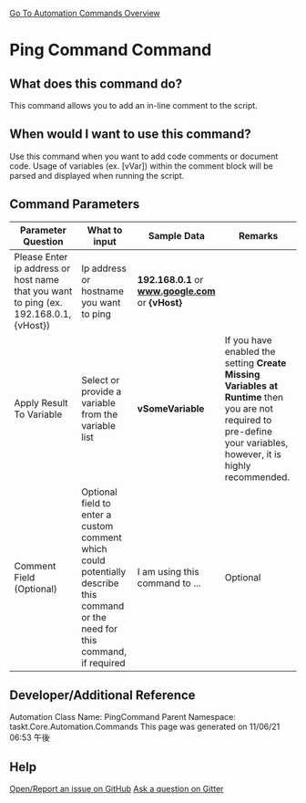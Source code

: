 <!--TITLE: Ping Command Command -->
<!-- SUBTITLE: a command in the Misc Commands group. -->
[Go To Automation Commands Overview](/automation-commands.md)


# Ping Command Command


## What does this command do?
This command allows you to add an in-line comment to the script.


## When would I want to use this command?
Use this command when you want to add code comments or document code.  Usage of variables (ex. [vVar]) within the comment block will be parsed and displayed when running the script.


## Command Parameters
| Parameter Question   	| What to input  	|  Sample Data 	| Remarks  	|
| ---                    | ---               | ---           | ---       |
|Please Enter ip address or host name that you want to ping (ex. 192.168.0.1, {vHost})|Ip address or hostname you want to ping|**192.168.0.1** or **www.google.com** or **{vHost}**||
|Apply Result To Variable|Select or provide a variable from the variable list|**vSomeVariable**|If you have enabled the setting **Create Missing Variables at Runtime** then you are not required to pre-define your variables, however, it is highly recommended.|
|Comment Field (Optional)|Optional field to enter a custom comment which could potentially describe this command or the need for this command, if required|I am using this command to ...|Optional|








## Developer/Additional Reference
Automation Class Name: PingCommand
Parent Namespace: taskt.Core.Automation.Commands
This page was generated on 11/06/21 06:53 午後


## Help
[Open/Report an issue on GitHub](https://github.com/saucepleez/taskt/issues/new)
[Ask a question on Gitter](https://gitter.im/taskt-rpa/Lobby)
